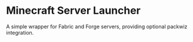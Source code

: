 # Minecraft Server Launcher

A simple wrapper for Fabric and Forge servers, providing optional packwiz integration.

